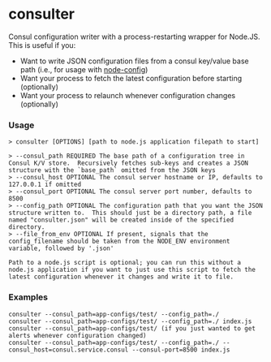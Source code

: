 # consulter

Consul configuration writer with a process-restarting wrapper for Node.JS.  This is useful if you:

* Want to write JSON configuration files from a consul key/value base path (i.e., for usage with [node-config](https://github.com/lorenwest/node-config))
* Want your process to fetch the latest configuration before starting (optionally)
* Want your process to relaunch whenever configuration changes (optionally)

### Usage

```
> consulter [OPTIONS] [path to node.js application filepath to start]

> --consul_path REQUIRED The base path of a configuration tree in Consul K/V store.  Recursively fetches sub-keys and creates a JSON structure with the `base_path` omitted from the JSON keys
> --consul_host OPTIONAL The consul server hostname or IP, defaults to 127.0.0.1 if omitted
> --consul_port OPTIONAL The consul server port number, defaults to 8500
> --config_path OPTIONAL The configuration path that you want the JSON structure written to.  This should just be a directory path, a file named "consulter.json" will be created inside of the specified directory.
> --file_from_env OPTIONAL If present, signals that the config_filename should be taken from the NODE_ENV environment variable, followed by '.json'

Path to a node.js script is optional; you can run this without a node.js application if you want to just use this script to fetch the latest configuration whenever it changes and write it to file.
```

### Examples

```
consulter --consul_path=app-configs/test/ --config_path=./
consulter --consul_path=app-configs/test/ --config_path=./ index.js
consulter --consul_path=app-configs/test/ (if you just wanted to get alerts whenever configuration changed)
consulter --consul_path=app-configs/test/ --config_path=./ --consul_host=consul.service.consul --consul-port=8500 index.js
```


